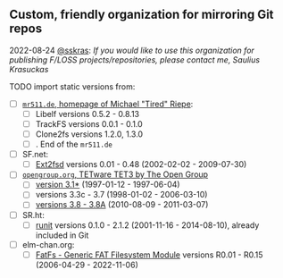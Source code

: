 ## Custom, friendly organization for mirroring Git repos

2022-08-24 [@sskras](https://github.com/sskras):
_If you would like to use this organization for publishing F/LOSS projects/repositories, please contact me, Saulius Krasuckas_

TODO import static versions from:

- [ ] [`mr511.de`, homepage of Michael "Tired" Riepe](https://web.archive.org/web/20180621172946/http://www.mr511.de/software/english.html):
  - [ ] Libelf versions 0.5.2 - 0.8.13
  - [ ] TrackFS versions 0.0.1 - 0.1.0
  - [ ] Clone2fs versions 1.2.0, 1.3.0
  - [ ] . End of the `mr511.de`
- [ ] SF.net:
  - [ ] [Ext2fsd](https://sourceforge.net/projects/ext2fsd/files/Ext2fsd/) versions 0.01 - 0.48 (2002-02-02 - 2009-07-30)
- [ ] [`opengroup.org`, TETware TET3 by The Open Group](https://www.opengroup.org/infosrv/TET3/)
  - [ ] [version 3.1*](http://tetworks.opengroup.org/downloads/38/software/index31.html) (1997-01-12 - 1997-06-04)
  - [ ] versions 3.3c - 3.7 (1998-01-02 - 2006-03-10)
  - [ ] [versions 3.8 - 3.8A](http://tetworks.opengroup.org/downloads/38/software/Sources/3.8/) (2010-08-09 - 2011-03-07)
- [ ] SR.ht:
  - [ ] [runit](https://git.sr.ht/~kaction/runit) versions 0.1.0 - 2.1.2 (2001-11-16 - 2014-08-10), already included in Git
- [ ] elm-chan.org:
  - [ ] [FatFs - Generic FAT Filesystem Module](http://elm-chan.org/fsw/ff/archives.html) versions R0.01 - R0.15 (2006-04-29 - 2022-11-06)
